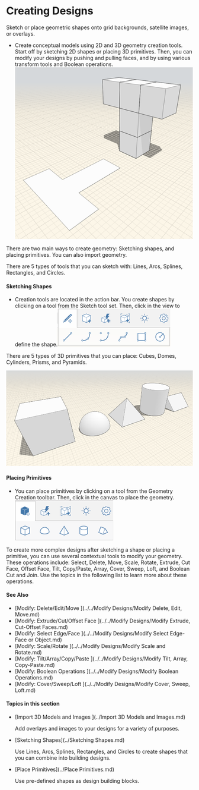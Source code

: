 # Creating Designs

Sketch or place geometric shapes onto grid backgrounds, satellite images, or overlays.
 
* Create conceptual models using 2D and 3D geometry creation tools. Start off by sketching 2D shapes or placing 3D primitives. Then, you can modify your designs by pushing and pulling faces, and by using various transform tools and Boolean operations. ![](Images/GUID-3E873180-70F5-4CBB-8293-D935A709EA52-low.png)

There are two main ways to create geometry: Sketching shapes, and placing primitives. You can also import geometry.

There are 5 types of tools that you can sketch with: Lines, Arcs, Splines, Rectangles, and Circles.

#### Sketching Shapes

* Creation tools are located in the action bar. You create shapes by clicking on a tool from the Sketch tool set. Then, click in the view to define the shape.![](Images/GUID-1013F3AF-1F01-47D6-91FC-F9FAF60802EA-low.png)

There are 5 types of 3D primitives that you can place: Cubes, Domes, Cylinders, Prisms, and Pyramids.

![](Images/GUID-D7198AD2-9AC0-49EE-B6D7-3A467D0DCF68-low.png)

#### Placing Primitives

* You can place primitives by clicking on a tool from the Geometry Creation toolbar. Then, click in the canvas to place the geometry.![](Images/GUID-64BB4908-639E-4A56-BA99-7241421CF82F-low.png)

To create more complex designs after sketching a shape or placing a primitive, you can use several contextual tools to modify your geometry. These operations include: Select, Delete, Move, Scale, Rotate, Extrude, Cut Face, Offset Face, Tilt, Copy/Paste, Array, Cover, Sweep, Loft, and Boolean Cut and Join. Use the topics in the following list to learn more about these operations.

#### See Also

* [Modify: Delete/Edit/Move ](../../Modify Designs/Modify Delete, Edit, Move.md)
* [Modify: Extrude/Cut/Offset Face ](../../Modify Designs/Modify Extrude, Cut-Offset Faces.md)
* [Modify: Select Edge/Face ](../../Modify Designs/Modify Select Edge-Face or Object.md)
* [Modify: Scale/Rotate ](../../Modify Designs/Modify Scale and Rotate.md)
* [Modify: Tilt/Array/Copy/Paste ](../../Modify Designs/Modify Tilt, Array, Copy-Paste.md)
* [Modify: Boolean Operations ](../../Modify Designs/Modify Boolean Operations.md)
* [Modify: Cover/Sweep/Loft ](../../Modify Designs/Modify Cover, Sweep, Loft.md)

  

#### Topics in this section

* [Import 3D Models and Images ](../Import 3D Models and Images.md)
    
    Add overlays and images to your designs for a variety of purposes.
* [Sketching Shapes](../Sketching Shapes.md)
    
    Use Lines, Arcs, Splines, Rectangles, and Circles to create shapes that you can combine into building designs.
* [Place Primitives](../Place Primitives.md)
    
    Use pre-defined shapes as design building blocks.

